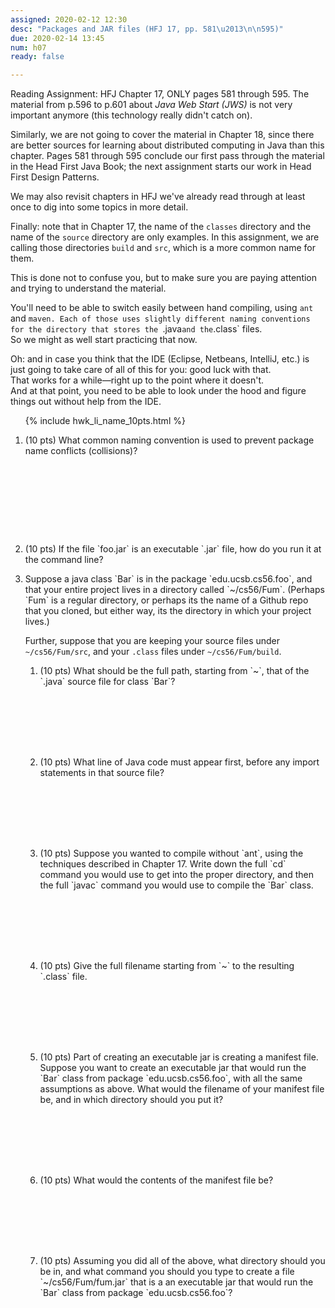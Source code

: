 ```yaml
---
assigned: 2020-02-12 12:30
desc: "Packages and JAR files (HFJ 17, pp. 581\u2013\n\n595)"
due: 2020-02-14 13:45
num: h07
ready: false

---
```


Reading Assignment: <span data-hfj="17">HFJ Chapter 17</span>, ONLY pages 581 through 595.   The material from p.596 to p.601 about *Java Web Start (JWS)* is not very important anymore (this technology really didn't catch on).

Similarly, we are not going to cover the material in Chapter 18, since there are better sources for learning about distributed computing in Java than this chapter.    Pages 581 through 595 conclude our first pass through the material in the Head First Java Book; the next assignment starts our work in Head First Design Patterns.

We may also revisit chapters in HFJ we've already read through at least once to dig into some topics in more detail.

Finally: note that in Chapter 17, the name of the `classes` directory and the name of the `source` directory are only examples.    In this assignment, we are calling those directories `build` and `src`, which is a more common name for them.  

This is done not to confuse you, but to make sure you are paying attention and trying to understand the material.

You'll need to be able to switch easily between hand compiling, using `ant` and `maven.
Each of those uses slightly different naming conventions for the directory that stores the `.java` and the `.class` files.     
So we might as well start practicing that now.

Oh: and in case you think that the IDE (Eclipse, Netbeans, IntelliJ, etc.) is just going to take care of all of this for you: good luck with that.   
That works for a while&mdash;right up to the point where it doesn't.  
And at that point, you need to be able to look under the hood and figure things out without help from the IDE.

<ol>

{% include hwk_li_name_10pts.html %}

<li style="margin-bottom: 10em;" markdown="1"> (10 pts)
What common naming convention is used to prevent package name conflicts (collisions)?
</li>

<li  style="margin-bottom: 1em;" markdown="1"> (10 pts)
If the file `foo.jar` is an executable `.jar` file, how do you run it at the command line?


<div class="pagebreak"></div>

</li>

<li  style="margin-bottom: 1em;" markdown="1"> 
Suppose a java class `Bar` is in the package `edu.ucsb.cs56.foo`, and that your entire project
lives in a directory called `~/cs56/Fum`.  (Perhaps `Fum` is a regular directory, or perhaps its the
name of a Github repo that you cloned, but either way, its the directory in which your project lives.)

Further, suppose that you are keeping your source files under `~/cs56/Fum/src`, and your `.class` files 
under `~/cs56/Fum/build`.


<ol>

<li  style="margin-bottom: 8em;" markdown="1">  (10 pts) What should be the full path, starting from `~`, that of the `.java` source file for class `Bar`?
</li>

<li  style="margin-bottom: 8em;" markdown="1">  (10 pts) What line of Java code must appear first, before any import statements in that source file?
</li>

<li style="margin-bottom: 8em;" markdown="1">  (10 pts) Suppose you wanted to compile without `ant`, using the techniques described in Chapter 17.   Write down  the full `cd` command you would use to get into the proper
directory, and then the full `javac` command you would use to compile the `Bar` class.
</li>

<li style="margin-bottom: 8em;" markdown="1">  (10 pts) Give the full filename starting from `~` to the resulting `.class` file.
</li>

<li style="margin-bottom: 8em;" markdown="1">  (10 pts) Part of creating an executable jar is creating a manifest file.  Suppose you want to create an executable jar that would run the `Bar` class from package `edu.ucsb.cs56.foo`, with all the same assumptions as above.  What would the  filename of your manifest file be, and in which directory should you put it?
</li>

<li   style="margin-bottom: 8em;" markdown="1">  (10 pts) What would the contents of the manifest file be?
</li>

<li  style="margin-bottom: 8em;" markdown="1">  (10 pts) Assuming you did all of the above, what directory should you be in, and what command you should you type to create a file  `~/cs56/Fum/fum.jar` that is a an executable jar that would run the `Bar` class from package `edu.ucsb.cs56.foo`?
</li>

</ol>

</li>

</ol>

<div style="display:none;"> https://ucsb-cs56-f18.github.io/hwk/h07</div>
